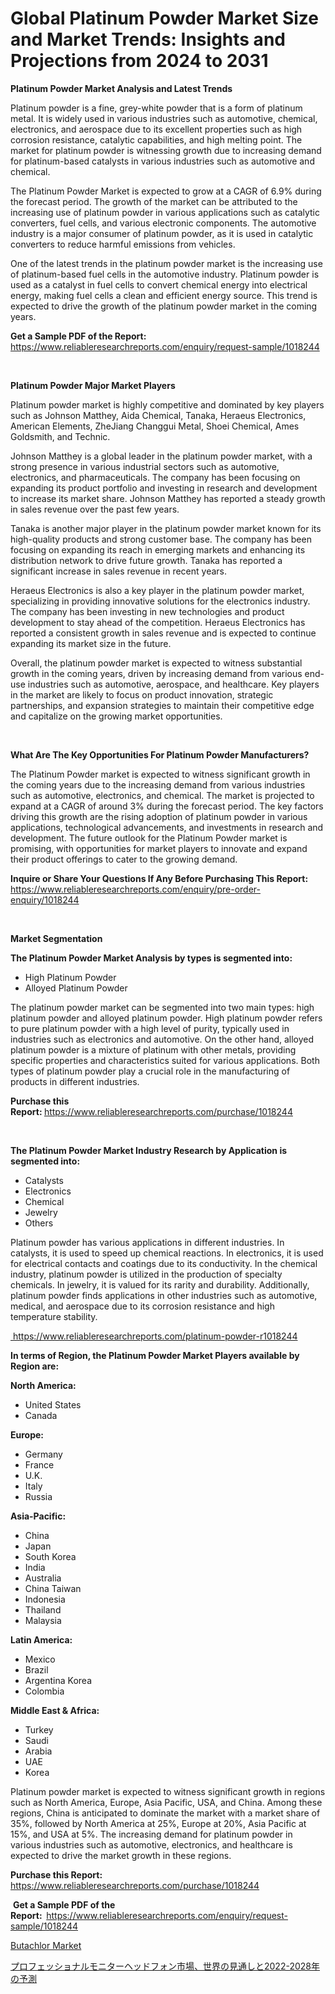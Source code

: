 <p><h1>Global Platinum Powder Market Size and Market Trends: Insights and Projections from 2024 to 2031</h1></p><p><strong>Platinum Powder Market Analysis and Latest Trends</strong></p>
<p><p>Platinum powder is a fine, grey-white powder that is a form of platinum metal. It is widely used in various industries such as automotive, chemical, electronics, and aerospace due to its excellent properties such as high corrosion resistance, catalytic capabilities, and high melting point. The market for platinum powder is witnessing growth due to increasing demand for platinum-based catalysts in various industries such as automotive and chemical.</p><p>The Platinum Powder Market is expected to grow at a CAGR of 6.9% during the forecast period. The growth of the market can be attributed to the increasing use of platinum powder in various applications such as catalytic converters, fuel cells, and various electronic components. The automotive industry is a major consumer of platinum powder, as it is used in catalytic converters to reduce harmful emissions from vehicles.</p><p>One of the latest trends in the platinum powder market is the increasing use of platinum-based fuel cells in the automotive industry. Platinum powder is used as a catalyst in fuel cells to convert chemical energy into electrical energy, making fuel cells a clean and efficient energy source. This trend is expected to drive the growth of the platinum powder market in the coming years.</p></p>
<p><strong>Get a Sample PDF of the Report:&nbsp;</strong> <a href="https://www.reliableresearchreports.com/enquiry/request-sample/1018244">https://www.reliableresearchreports.com/enquiry/request-sample/1018244</a></p>
<p>&nbsp;</p>
<p><strong>Platinum Powder Major Market Players</strong></p>
<p><p>Platinum powder market is highly competitive and dominated by key players such as Johnson Matthey, Aida Chemical, Tanaka, Heraeus Electronics, American Elements, ZheJiang Changgui Metal, Shoei Chemical, Ames Goldsmith, and Technic.</p><p>Johnson Matthey is a global leader in the platinum powder market, with a strong presence in various industrial sectors such as automotive, electronics, and pharmaceuticals. The company has been focusing on expanding its product portfolio and investing in research and development to increase its market share. Johnson Matthey has reported a steady growth in sales revenue over the past few years.</p><p>Tanaka is another major player in the platinum powder market known for its high-quality products and strong customer base. The company has been focusing on expanding its reach in emerging markets and enhancing its distribution network to drive future growth. Tanaka has reported a significant increase in sales revenue in recent years.</p><p>Heraeus Electronics is also a key player in the platinum powder market, specializing in providing innovative solutions for the electronics industry. The company has been investing in new technologies and product development to stay ahead of the competition. Heraeus Electronics has reported a consistent growth in sales revenue and is expected to continue expanding its market size in the future.</p><p>Overall, the platinum powder market is expected to witness substantial growth in the coming years, driven by increasing demand from various end-use industries such as automotive, aerospace, and healthcare. Key players in the market are likely to focus on product innovation, strategic partnerships, and expansion strategies to maintain their competitive edge and capitalize on the growing market opportunities.</p></p>
<p>&nbsp;</p>
<p><strong>What Are The Key Opportunities For Platinum Powder Manufacturers?</strong></p>
<p><p>The Platinum Powder market is expected to witness significant growth in the coming years due to the increasing demand from various industries such as automotive, electronics, and chemical. The market is projected to expand at a CAGR of around 3% during the forecast period. The key factors driving this growth are the rising adoption of platinum powder in various applications, technological advancements, and investments in research and development. The future outlook for the Platinum Powder market is promising, with opportunities for market players to innovate and expand their product offerings to cater to the growing demand.</p></p>
<p><strong>Inquire or Share Your Questions If Any Before Purchasing This Report:</strong> <a href="https://www.reliableresearchreports.com/enquiry/pre-order-enquiry/1018244">https://www.reliableresearchreports.com/enquiry/pre-order-enquiry/1018244</a></p>
<p>&nbsp;</p>
<p><strong>Market Segmentation</strong></p>
<p><strong>The Platinum Powder Market Analysis by types is segmented into:</strong></p>
<p><ul><li>High Platinum Powder</li><li>Alloyed Platinum Powder</li></ul></p>
<p><p>The platinum powder market can be segmented into two main types: high platinum powder and alloyed platinum powder. High platinum powder refers to pure platinum powder with a high level of purity, typically used in industries such as electronics and automotive. On the other hand, alloyed platinum powder is a mixture of platinum with other metals, providing specific properties and characteristics suited for various applications. Both types of platinum powder play a crucial role in the manufacturing of products in different industries.</p></p>
<p><strong>Purchase this Report:&nbsp;</strong><a href="https://www.reliableresearchreports.com/purchase/1018244">https://www.reliableresearchreports.com/purchase/1018244</a></p>
<p>&nbsp;</p>
<p><strong>The Platinum Powder Market Industry Research by Application is segmented into:</strong></p>
<p><ul><li>Catalysts</li><li>Electronics</li><li>Chemical</li><li>Jewelry</li><li>Others</li></ul></p>
<p><p>Platinum powder has various applications in different industries. In catalysts, it is used to speed up chemical reactions. In electronics, it is used for electrical contacts and coatings due to its conductivity. In the chemical industry, platinum powder is utilized in the production of specialty chemicals. In jewelry, it is valued for its rarity and durability. Additionally, platinum powder finds applications in other industries such as automotive, medical, and aerospace due to its corrosion resistance and high temperature stability.</p></p>
<p><a href="https://www.reliableresearchreports.com/platinum-powder-r1018244">&nbsp;https://www.reliableresearchreports.com/platinum-powder-r1018244</a></p>
<p><strong>In terms of Region, the Platinum Powder Market Players available by Region are:</strong></p>
<p>
    <p> <strong> North America: </strong>
        <ul>
            <li>United States</li>
            <li>Canada</li>
        </ul>
        </p> 
    <p> <strong> Europe: </strong>
        <ul>
            <li>Germany</li>
            <li>France</li>
            <li>U.K.</li>
            <li>Italy</li>
            <li>Russia</li>
        </ul>
        </p> 
    <p> <strong> Asia-Pacific: </strong>
        <ul>
            <li>China</li>
            <li>Japan</li>
            <li>South Korea</li>
            <li>India</li>
            <li>Australia</li>
            <li>China Taiwan</li>
            <li>Indonesia</li>
            <li>Thailand</li>
            <li>Malaysia</li>
        </ul>
        </p> 
    <p> <strong> Latin America: </strong>
        <ul>
            <li>Mexico</li>
            <li>Brazil</li>
            <li>Argentina Korea</li>
            <li>Colombia</li>
        </ul>
        </p> 
    <p> <strong> Middle East & Africa: </strong>
        <ul>
            <li>Turkey</li>
            <li>Saudi</li>
            <li>Arabia</li>
            <li>UAE</li>
            <li>Korea</li>
        </ul>
    </p>
    </p>
<p><p>Platinum powder market is expected to witness significant growth in regions such as North America, Europe, Asia Pacific, USA, and China. Among these regions, China is anticipated to dominate the market with a market share of 35%, followed by North America at 25%, Europe at 20%, Asia Pacific at 15%, and USA at 5%. The increasing demand for platinum powder in various industries such as automotive, electronics, and healthcare is expected to drive the market growth in these regions.</p></p>
<p><strong>Purchase this Report: </strong><a href="https://www.reliableresearchreports.com/purchase/1018244">https://www.reliableresearchreports.com/purchase/1018244</a></p>
<p>&nbsp;<strong>Get a Sample PDF of the Report:&nbsp;&nbsp;</strong><a href="https://www.reliableresearchreports.com/enquiry/request-sample/1018244">https://www.reliableresearchreports.com/enquiry/request-sample/1018244</a></p>
<p><strong></strong></p>
<p><p><a href="https://github.com/lukmanduiky01/Market-Research-Report-List-1/blob/main/butachlor-market.md">Butachlor Market</a></p><p><a href="https://github.com/AaronVargas43/Market-Research-Report-List-2/blob/main/1789483130701.md">プロフェッショナルモニターヘッドフォン市場、世界の見通しと2022-2028年の予測</a></p></p>